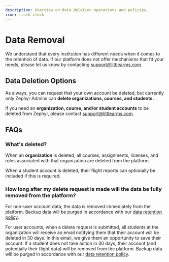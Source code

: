 ```yaml
---
description: Overview on data deletion operations and policies.
icon: trash-clock
---
```


# Data Removal

We understand that every institution has different needs when it comes to the retention of data. If our platform does not offer mechanisms that fit your needs, please let us know by contacting support@littlearms.com.

## Data Deletion Options

As always, you can request that your own account be deleted, but currently only Zephyr Admins can **delete organizations, courses, and students.**

If you need an **organization, course, and/or student accounts** to be deleted from Zephyr, please contact support@littlearms.com.

## FAQs

### What's deleted?

When an **organization** is deleted, all courses, assignments, licenses, and roles associated with that organization are deleted from the platform.

When a student account is deleted, their flight reports can optionally be included if this is required.

### How long after my delete request is made will the data be fully removed from the platform?

For non-user account data, the data is removed immediately from the platform. Backup data will be purged in accordance with our [data retention policy](../privacy-and-security/privacy-statement/#retention-of-data).

For user accounts, when a delete request is submitted, all students at the organization will receive an email notifying them that their account will be deleted in 30 days. In this email, we give them an opportunity to save their account. If a student does not take action in 30 days, their account (and potentially their flight data) will be removed from the platform. Backup data will be purged in accordance with our [data retention policy](../privacy-and-security/privacy-statement/#retention-of-data).




